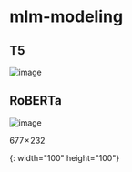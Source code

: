 # mlm-modeling



## T5
![image](https://github.com/ugiugi0823/mlm-modeing/assets/106899647/66357c5b-29ad-4d17-881b-82488596a1c9)






## RoBERTa
![image](https://github.com/ugiugi0823/mlm-modeing/assets/106899647/526b700e-b0ad-4ce5-8bd0-b4a5437cbc30)



677 × 232


{: width="100" height="100"}
